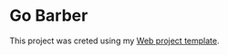 # Go Barber

This project was creted using my [Web project template](https://github.com/tatianalopes/web-project-template).

